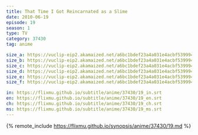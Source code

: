 ```yaml
---
title: That Time I Got Reincarnated as a Slime
date: 2010-06-19
episode: 19
season: 1
type: TV
category: 37430
tag: anime

size_a: https://vuclip-eip2.akamaized.net/a6bc1bdef23a4a031e4acbf5399945e8/vp63207_V20210323042540/hlsc_e2931_2.m3u8
size_b: https://vuclip-eip2.akamaized.net/a6bc1bdef23a4a031e4acbf5399945e8/vp63207_V20210323042540/hlsc_e2931_3.m3u8
size_c: https://vuclip-eip2.akamaized.net/a6bc1bdef23a4a031e4acbf5399945e8/vp63207_V20210323042540/hlsc_e2931_4.m3u8
size_d: https://vuclip-eip2.akamaized.net/a6bc1bdef23a4a031e4acbf5399945e8/vp63207_V20210323042540/hlsc_e2931_5.m3u8
size_e: https://vuclip-eip2.akamaized.net/a6bc1bdef23a4a031e4acbf5399945e8/vp63207_V20210323042540/hlsc_e2931_6.m3u8
size_f: https://vuclip-eip2.akamaized.net/a6bc1bdef23a4a031e4acbf5399945e8/vp63207_V20210323042540/hlsc_e2931_7.m3u8

in: https://flixmu.github.io/subtitle/anime/37430/19_in.srt
en: https://flixmu.github.io/subtitle/anime/37430/19_en.srt
ch: https://flixmu.github.io/subtitle/anime/37430/19_ch.srt
ms: https://flixmu.github.io/subtitle/anime/37430/19_ms.srt
---
```

{% remote_include https://flixmu.github.io/synopsis/anime/37430/19.md %}
